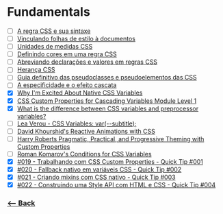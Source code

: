 # Fundamentals

- [ ] [A regra CSS e sua sintaxe](http://www.maujor.com/tutorial/sintaxetut.php)
- [ ] [Vinculando folhas de estilo à documentos](http://www.maujor.com/tutorial/insetut.php)
- [ ] [Unidades de medidas CSS](http://www.maujor.com/tutorial/unidades-de-medidas-css.php)
- [ ] [Definindo cores em uma regra CSS](http://www.maujor.com/tutorial/cores.php)
- [ ] [Abreviando declarações e valores em regras CSS](http://www.maujor.com/tutorial/abreviacss.php)
- [ ] [Herança CSS](http://www.maujor.com/tutorial/heranca-css.php)
- [ ] [Guia definitivo das pseudoclasses e pseudoelementos das CSS](http://www.maujor.com/tutorial/guia-definitivo-das-pseudoclasses-e-pseudoelementos-css.php)
- [ ] [A especificidade e o efeito cascata](http://www.maujor.com/tutorial/especificidade.php)
- [x] [Why I'm Excited About Native CSS Variables](https://philipwalton.com/articles/why-im-excited-about-native-css-variables/)
- [x] [CSS Custom Properties for Cascading Variables Module Level 1](https://drafts.csswg.org/css-variables/)
- [x] [What is the difference between CSS variables and preprocessor variables?](https://css-tricks.com/difference-between-types-of-css-variables/?ref=webdesignernews.com)
- [ ] [Lea Verou - CSS Variables: var(--subtitle);](https://www.youtube.com/watch?v=2an6-WVPuJU&feature=youtu.be)
- [ ] [David Khourshid's Reactive Animations with CSS](https://youtu.be/lTCukb6Zn3g)
- [ ] [Harry Roberts Pragmatic, Practical, and Progressive Theming with Custom Properties](http://csswizardry.com/2016/10/pragmatic-practical-progressive-theming-with-custom-properties/)
- [ ] [Roman Komarov's Conditions for CSS Variables](http://kizu.ru/en/fun/conditions-for-css-variables/)
- [x] [#019 - Trabalhando com CSS Custom Properties - Quick Tip #001](https://www.youtube.com/watch?v=NAp1FX9mGPU&list=PLgcWRW66amTnK9RhsViFHd3B7-pUW02U1)
- [x] [#020 - Fallback nativo em variáveis CSS - Quick Tip #002](https://www.youtube.com/watch?v=3joOXJkSM58&list=PLgcWRW66amTnK9RhsViFHd3B7-pUW02U1&index=2)
- [x] [#021 - Criando mixins com CSS nativo - Quick Tip #003](https://www.youtube.com/watch?v=hs1mASz6coA&list=PLgcWRW66amTnK9RhsViFHd3B7-pUW02U1&index=3)
- [x] [#022 - Construindo uma Style API com HTML e CSS - Quick Tip #004](https://www.youtube.com/watch?v=KYym_KyiVm8&index=4&list=PLgcWRW66amTnK9RhsViFHd3B7-pUW02U1)

### [<-- Back](https://github.com/simoneas02/crazy-learning/)
